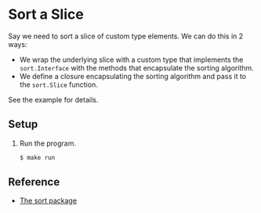 # Sort a Slice

Say we need to sort a slice of custom type elements. We can do this in 2 ways:

* We wrap the underlying slice with a custom type that implements the `sort.Interface` with the methods that
  encapsulate the sorting algorithm.
* We define a closure encapsulating the sorting algorithm and pass it to the `sort.Slice` function.

See the example for details.

## Setup

1. Run the program.

   ```bash
   $ make run
   ```

## Reference

* [The sort package](https://pkg.go.dev/sort)
